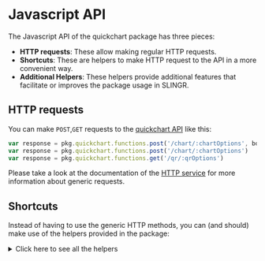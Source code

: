 # Javascript API

The Javascript API of the quickchart package has three pieces:

- **HTTP requests**: These allow making regular HTTP requests.
- **Shortcuts**: These are helpers to make HTTP request to the API in a more convenient way.
- **Additional Helpers**: These helpers provide additional features that facilitate or improves the package usage in SLINGR.

## HTTP requests
You can make `POST`,`GET` requests to the [quickchart API](API_URL_HERE) like this:
```javascript
var response = pkg.quickchart.functions.post('/chart/:chartOptions', body)
var response = pkg.quickchart.functions.post('/chart/:chartOptions')
var response = pkg.quickchart.functions.get('/qr/:qrOptions')
```

Please take a look at the documentation of the [HTTP service](https://github.com/slingr-stack/http-service)
for more information about generic requests.

## Shortcuts

Instead of having to use the generic HTTP methods, you can (and should) make use of the helpers provided in the package:
<details>
    <summary>Click here to see all the helpers</summary>

<br>

* API URL: '/chart/:chartOptions'
* HTTP Method: 'POST'
```javascript
pkg.quickchart.functions.chart.post(chartOptions, body, callbackData, callbacks)
```
---
* API URL: '/qr/:qrOptions'
* HTTP Method: 'GET'
```javascript
pkg.quickchart.functions.qr.get(qrOptions, callbackData, callbacks)
```
---

</details>

